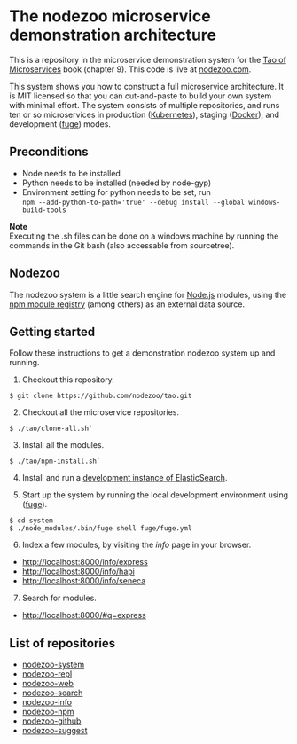 # The nodezoo microservice demonstration architecture

This is a repository in the microservice demonstration system for
the [Tao of Microservices](//bit.ly/rmtaomicro) book (chapter 9). This
code is live at [nodezoo.com](//nodezoo.com).

This system shows you how to construct a full microservice
architecture. It is MIT licensed so that you can cut-and-paste to
build your own system with minimal effort. The system consists of
multiple repositories, and runs ten or so microservices in production
([Kubernetes](//kubernetes.io)), staging ([Docker](//docker.com)), and
development ([fuge](//github.com/apparatus/fuge)) modes.

## Preconditions
- Node needs to be installed  
- Python needs to be installed (needed by node-gyp)  
- Environment setting for python needs to be set, run   
``npm --add-python-to-path='true' --debug install --global windows-build-tools``  

__Note__  
Executing the .sh files can be done on a windows machine by running the commands in the Git bash (also accessable from sourcetree).  

## Nodezoo

The nodezoo system is a little search engine
for [Node.js](//nodejs.org) modules, using
the [npm module registry](//npmjs.com) (among others) as an external
data source.


## Getting started

Follow these instructions to get a demonstration nodezoo system up and
running.

1. Checkout this repository.
  ```
  $ git clone https://github.com/nodezoo/tao.git
  ```

2. Checkout all the microservice repositories.
  ```
  $ ./tao/clone-all.sh`
  ```
  
3. Install all the modules.
  ```
  $ ./tao/npm-install.sh`
  ```

4. Install and run a [development instance of ElasticSearch](https://www.elastic.co/guide/en/elasticsearch/reference/5.5/_installation.html).
  
5. Start up the system by running the local development environment
  using ([fuge](//github.com/apparatus/fuge)).
  ```
  $ cd system
  $ ./node_modules/.bin/fuge shell fuge/fuge.yml
  ```

6. Index a few modules, by visiting the _info_ page in your browser.
  * [http://localhost:8000/info/express](http://localhost:8000/info/express)
  * [http://localhost:8000/info/hapi](http://localhost:8000/info/hapi)
  * [http://localhost:8000/info/seneca](http://localhost:8000/info/seneca)

7. Search for modules.
  * [http://localhost:8000/#q=express](http://localhost:8000/#q=express)


## List of repositories

* [nodezoo-system](//github.com/nodezoo/nodezoo-system)
* [nodezoo-repl](//github.com/nodezoo/nodezoo-repl)
* [nodezoo-web](//github.com/nodezoo/nodezoo-web)
* [nodezoo-search](//github.com/nodezoo/nodezoo-search)
* [nodezoo-info](//github.com/nodezoo/nodezoo-info)
* [nodezoo-npm](//github.com/nodezoo/nodezoo-npm)
* [nodezoo-github](//github.com/nodezoo/nodezoo-github)
* [nodezoo-suggest](//github.com/nodezoo/nodezoo-suggest)



